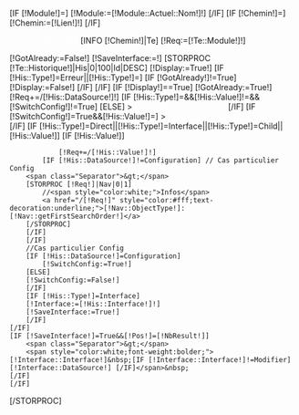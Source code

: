 [IF [!Module!]=]
    [!Module:=[!Module::Actuel::Nom!]!]
[/IF]
[IF [!Chemin!]=]
    [!Chemin:=[!Lien!]!]
[/IF]

<span style="color:white">Accueil</span>
<a href="/[!Module!]" style="color:#fff;text-decoration:underline;"> [!Module!]</a>
[INFO [!Chemin!]|Te]
[!Req:=[!Te::Module!]!]

[!GotAlready:=False!]
[!SaveInterface:=!]
[STORPROC [!Te::Historique!]|His|0|100|Id|DESC]
    [!Display:=True!]
    [IF [!His::Type!]=Erreur||[!His::Type!]=]
	[IF [!GotAlready!]!=True]
	    [!Display:=False!]
	[/IF]
    [/IF]
    [IF [!Display!]==True]
	[!GotAlready:=True!]
	[!Req+=/[!His::DataSource!]!]
	[IF [!His::Type!]=&&[!His::Value!]!=&&[!SwitchConfig!]!=True]
	[ELSE]
	    <span class="Separator">&gt;</span>
	    <span style="color:white">Liste</span>
	    <a href="/[!Req!]" style="color:#fff;text-decoration:underline">[!His::DataSource!]</a> 
	[/IF]
	[IF [!SwitchConfig!]=True&&[!His::Value!]=]
	    <span class="Separator">&gt;</span>
	    <span style="color:white">Liste</span>
	    <a href="/[!Req!]" style="color:#fff;text-decoration:underline">Configuration:Options</a> 	    
	[/IF]
	[IF [!His::Type!]=Direct||[!His::Type!]=Interface||[!His::Type!]=Child||[!His::Value!]]
	    [IF [!His::Value!]] 
	    	
	       		[!Req+=/[!His::Value!]!]
			[IF [!His::DataSource!]!=Configuration] // Cas particulier Config
		<span class="Separator">&gt;</span>
		[STORPROC [!Req!]|Nav|0|1]
		    //<span style="color:white;">Infos</span>
		    <a href="/[!Req!]" style="color:#fff;text-decoration:underline;">[!Nav::ObjectType!]:[!Nav::getFirstSearchOrder!]</a> 
		[/STORPROC]
		[/IF]
	    [/IF]
	    //Cas particulier Config
	    [IF [!His::DataSource!]=Configuration]
	    	[!SwitchConfig:=True!]
	    [ELSE]
		[!SwitchConfig:=False!]
	    [/IF]
	    [IF [!His::Type!]=Interface]
		[!Interface:=[!His::Interface!]!]
		[!SaveInterface:=True!]
	    [/IF]    
	[/IF]
	[IF [!SaveInterface!]=True&&[!Pos!]=[!NbResult!]]
	    <span class="Separator">&gt;</span>
	    <span style="color:white;font-weight:bolder;">[!Interface::Interface!]&nbsp;[IF [!Interface::Interface!]!=Modifier] [!Interface::DataSource!] [/IF]</span>&nbsp;
	[/IF]
    [/IF]
[/STORPROC]

